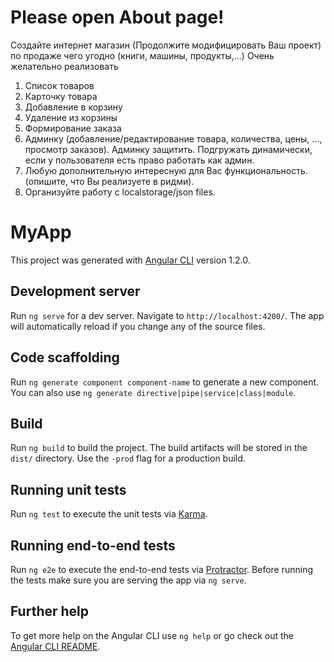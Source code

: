 
Please open About page!
===================================


Создайте интернет магазин (Продолжите модифицировать Ваш проект) по продаже чего угодно (книги, машины, продукты,...)
Очень желательно реализовать
1. Список товаров
2. Карточку товара
3. Добавление в корзину
4. Удаление из корзины
5. Формирование заказа
6. Админку (добавление/редактирование товара, количества, цены, ..., просмотр заказов). Админку защитить. Подгружать динамически, если у пользователя есть право работать как админ.
7. Любую дополнительную интересную для Вас функциональность. (опишите, что Вы реализуете в ридми).
8. Организуйте работу с localstorage/json files.

# MyApp

This project was generated with [Angular CLI](https://github.com/angular/angular-cli) version 1.2.0.

## Development server

Run `ng serve` for a dev server. Navigate to `http://localhost:4200/`. The app will automatically reload if you change any of the source files.

## Code scaffolding

Run `ng generate component component-name` to generate a new component. You can also use `ng generate directive|pipe|service|class|module`.

## Build

Run `ng build` to build the project. The build artifacts will be stored in the `dist/` directory. Use the `-prod` flag for a production build.

## Running unit tests

Run `ng test` to execute the unit tests via [Karma](https://karma-runner.github.io).

## Running end-to-end tests

Run `ng e2e` to execute the end-to-end tests via [Protractor](http://www.protractortest.org/).
Before running the tests make sure you are serving the app via `ng serve`.

## Further help

To get more help on the Angular CLI use `ng help` or go check out the [Angular CLI README](https://github.com/angular/angular-cli/blob/master/README.md).
